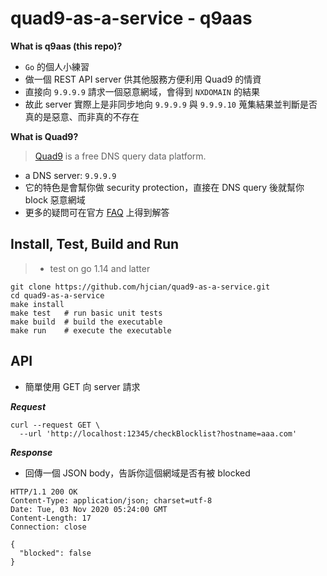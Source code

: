 # quad9-as-a-service - q9aas

**What is q9aas (this repo)?**
- `Go` 的個人小練習
- 做一個 REST API server 供其他服務方便利用 Quad9 的情資
- 直接向 `9.9.9.9` 請求一個惡意網域，會得到 `NXDOMAIN` 的結果
- 故此 server 實際上是非同步地向 `9.9.9.9` 與 `9.9.9.10` 蒐集結果並判斷是否真的是惡意、而非真的不存在

**What is Quad9?**
> [Quad9](https://www.quad9.net/) is a free DNS query data platform.
- a DNS server: `9.9.9.9`
- 它的特色是會幫你做 security protection，直接在 DNS query 後就幫你 block 惡意網域
- 更多的疑問可在官方 [FAQ](https://www.quad9.net/faq/) 上得到解答


## Install, Test, Build and Run
> - test on go 1.14 and latter

```shell
git clone https://github.com/hjcian/quad9-as-a-service.git
cd quad9-as-a-service
make install
make test   # run basic unit tests
make build  # build the executable
make run    # execute the executable
```

## API
- 簡單使用 GET 向 server 請求

***Request***
```shell
curl --request GET \
  --url 'http://localhost:12345/checkBlocklist?hostname=aaa.com'
```

***Response***
- 回傳一個 JSON body，告訴你這個網域是否有被 blocked
```
HTTP/1.1 200 OK
Content-Type: application/json; charset=utf-8
Date: Tue, 03 Nov 2020 05:24:00 GMT
Content-Length: 17
Connection: close

{
  "blocked": false
}
```
